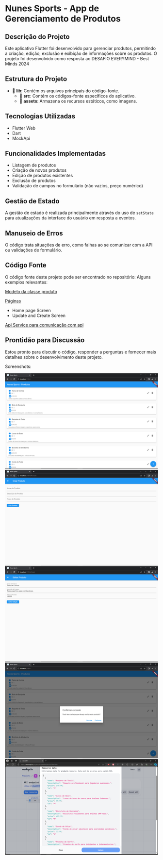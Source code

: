 # Nunes Sports - App de Gerenciamento de Produtos

## Descrição do Projeto

Este aplicativo Flutter foi desenvolvido para gerenciar produtos, permitindo a criação, edição, exclusão e exibição de informações sobre os produtos.
O projeto foi desenvolvido como resposta ao DESAFIO EVERYMIND - Best Minds 2024

## Estrutura do Projeto

- 📁 **lib**: Contém os arquivos principais do código-fonte.
  - 📁 **src**: Contém os códigos-fonte específicos do aplicativo.
  - 📁 **assets**: Armazena os recursos estáticos, como imagens.

## Tecnologias Utilizadas

- Flutter Web
- Dart
- MockApi

## Funcionalidades Implementadas

- Listagem de produtos
- Criação de novos produtos
- Edição de produtos existentes
- Exclusão de produtos
- Validação de campos no formulário (não vazios, preço numérico)

## Gestão de Estado

A gestão de estado é realizada principalmente através do uso de `setState` para atualizações da interface do usuário em resposta a eventos.

## Manuseio de Erros

O código trata situações de erro, como falhas ao se comunicar com a API ou validações de formulário.

## Código Fonte

O código fonte deste projeto pode ser encontrado no repositório:
Alguns exemplos relevantes:

[Modelo da classe produto](https://github.com/jnmouraneto/nunes_sports/blob/master/lib/src/models/product_model.dart)

[Páginas](https://github.com/jnmouraneto/nunes_sports/tree/master/lib/src/pages)
- Home page Screen
- Update and Create Screen

[Api Service para comunicação com api](https://github.com/jnmouraneto/nunes_sports/blob/master/lib/src/services/api_service.dart)

## Prontidão para Discussão

Estou pronto para discutir o código, responder a perguntas e fornecer mais detalhes sobre o desenvolvimento deste projeto.

Screenshots:


![Home Page](https://github.com/jnmouraneto/nunes_sports/blob/master/lib/src/screenshots/home_page.png)
![Create page](https://github.com/jnmouraneto/nunes_sports/blob/master/lib/src/screenshots/create_page.png)
![Edit Page](https://github.com/jnmouraneto/nunes_sports/blob/master/lib/src/screenshots/edit_page.png)
![Alert Dialog Excluir](https://github.com/jnmouraneto/nunes_sports/blob/master/lib/src/screenshots/alert_dialog_excluir.png)
![MockApi](https://github.com/jnmouraneto/nunes_sports/blob/master/lib/src/screenshots/mockapi.png)
